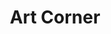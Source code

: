 ---
title: "Art Corner"
event-name: "Art Corner"
event-regular-date: "Tuesdays"
event-time: "2 - 3 PM (Creat'R Lab), 5 - 6 PM (Bourns A171)"
event-location: "Creat'R Lab and Bourns A171"
event-description: "Hang out with your fellow Gamespawn members as you draw and paint to a weekly theme. No skills required! Just come in and draw to your heart's content."
---